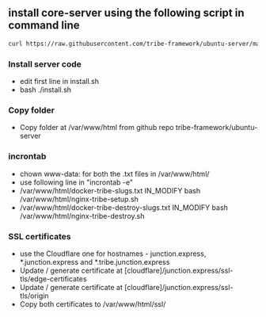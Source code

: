 ## install core-server using the following script in command line
```bash
curl https://raw.githubusercontent.com/tribe-framework/ubuntu-server/master/scripts/bash/install.sh | sudo bash;
```

### Install server code
- edit first line in install.sh
- bash ./install.sh

### Copy folder
- Copy folder at /var/www/html from github repo tribe-framework/ubuntu-server

### incrontab
- chown www-data: for both the .txt files in /var/www/html/
- use following line in "incrontab -e"
- /var/www/html/docker-tribe-slugs.txt  IN_MODIFY bash /var/www/html/nginx-tribe-setup.sh
- /var/www/html/docker-tribe-destroy-slugs.txt  IN_MODIFY bash /var/www/html/nginx-tribe-destroy.sh

### SSL certificates
- use the Cloudflare one for hostnames - junction.express, *.junction.express and *.tribe.junction.express
- Update / generate certificate at [cloudflare]/junction.express/ssl-tls/edge-certificates
- Update / generate certificate at [cloudflare]/junction.express/ssl-tls/origin
- Copy both certificates to /var/www/html/ssl/
